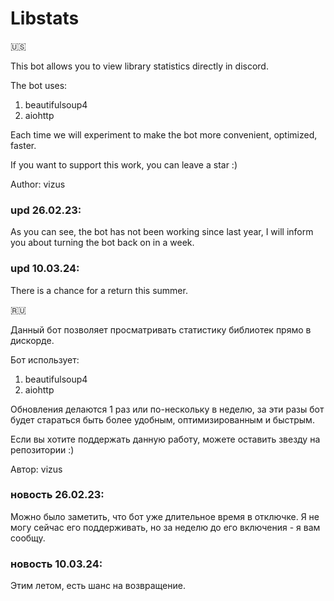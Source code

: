 # Libstats
🇺🇸

This bot allows you to view library statistics directly in discord.

The bot uses:
1. beautifulsoup4
2. aiohttp

Each time we will experiment to make the bot more convenient, optimized, faster.  

If you want to support this work, you can leave a star :)

Author: vizus

### upd 26.02.23:
As you can see, the bot has not been working since last year, I will inform you about turning the bot back on in a week.

### upd 10.03.24:
There is a chance for a return this summer.

🇷🇺

Данный бот позволяет просматривать статистику библиотек прямо в дискорде.

Бот использует:
1. beautifulsoup4
2. aiohttp

Обновления делаются 1 раз или по-нескольку в неделю, за эти разы бот будет стараться быть более удобным, оптимизированным и быстрым.

Если вы хотите поддержать данную работу, можете оставить звезду на репозитории :)

Автор: vizus

### новость 26.02.23:
Можно было заметить, что бот уже длительное время в отключке. Я не могу сейчас его поддерживать, но за неделю до его включения - я вам сообщу.

### новость 10.03.24:
Этим летом, есть шанс на возвращение.
